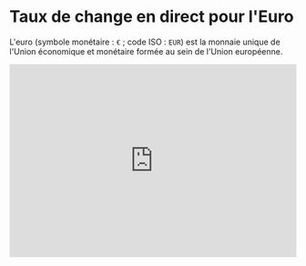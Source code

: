 # Taux de change en direct pour l'Euro

L'euro (symbole monétaire : `€` ; code ISO : `EUR`) est la monnaie unique de l'Union économique et monétaire formée au sein de l'Union européenne.

<iframe src="https://fr.widgets.investing.com/live-currency-cross-rates?theme=darkTheme&pairs=1,6,9,10,16,148" width="100%" height="340px" frameborder="0" allowtransparency="true" marginwidth="0" marginheight="0"></iframe>
